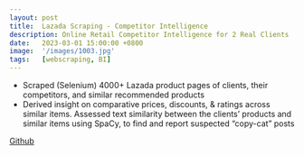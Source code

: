 ```yaml
---
layout: post
title:  Lazada Scraping - Competitor Intelligence
description: Online Retail Competitor Intelligence for 2 Real Clients
date:   2023-03-01 15:00:00 +0800
image:  '/images/1003.jpg'
tags:   [webscraping, BI]
---
```

-	Scraped (Selenium) 4000+ Lazada product pages of clients, their competitors, and similar recommended products
-	Derived insight on comparative prices, discounts, & ratings across similar items. Assessed text similarity between the clients’ products and similar items using SpaCy, to find and report suspected “copy-cat” posts

[Github](https://github.com/kevinjeswani/Lazada_Scraping)